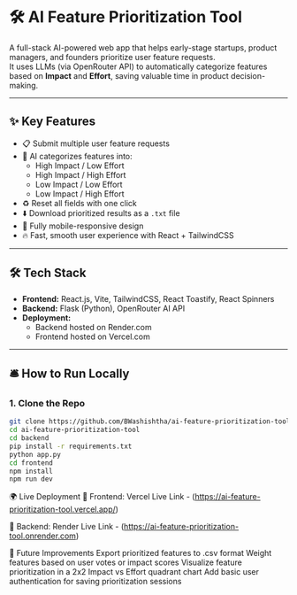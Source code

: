 # 🛠️ AI Feature Prioritization Tool

A full-stack AI-powered web app that helps early-stage startups, product managers, and founders prioritize user feature requests.  
It uses LLMs (via OpenRouter API) to automatically categorize features based on **Impact** and **Effort**, saving valuable time in product decision-making.

---

## ✨ Key Features

- 📋 Submit multiple user feature requests
- 🚀 AI categorizes features into:
  - High Impact / Low Effort
  - High Impact / High Effort
  - Low Impact / Low Effort
  - Low Impact / High Effort
- ♻️ Reset all fields with one click
- ⬇️ Download prioritized results as a `.txt` file
- 📱 Fully mobile-responsive design
- 🔥 Fast, smooth user experience with React + TailwindCSS

---

## 🛠️ Tech Stack

- **Frontend:** React.js, Vite, TailwindCSS, React Toastify, React Spinners
- **Backend:** Flask (Python), OpenRouter AI API
- **Deployment:** 
  - Backend hosted on Render.com
  - Frontend hosted on Vercel.com

---

## 🛎️ How to Run Locally

### 1. Clone the Repo

```bash
git clone https://github.com/BWashishtha/ai-feature-prioritization-tool.git
cd ai-feature-prioritization-tool
cd backend
pip install -r requirements.txt
python app.py
cd frontend
npm install
npm run dev
```
🌍 Live Deployment
🔗 Frontend: Vercel Live Link - (https://ai-feature-prioritization-tool.vercel.app/)

🔗 Backend: Render Live Link - (https://ai-feature-prioritization-tool.onrender.com)

🚀 Future Improvements
Export prioritized features to .csv format
Weight features based on user votes or impact scores
Visualize feature prioritization in a 2x2 Impact vs Effort quadrant chart
Add basic user authentication for saving prioritization sessions

